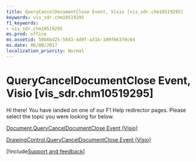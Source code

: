 ```yaml
---
title: QueryCancelDocumentClose Event, Visio [vis_sdr.chm10519295]
keywords: vis_sdr.chm10519295
f1_keywords:
- vis_sdr.chm10519295
ms.prod: office
ms.assetid: 50b6bd25-5043-4d9f-a31b-109f66370c64
ms.date: 06/08/2017
localization_priority: Normal
---
```



# QueryCancelDocumentClose Event, Visio [vis_sdr.chm10519295]

Hi there! You have landed on one of our F1 Help redirector pages. Please select the topic you were looking for below.

[Document.QueryCancelDocumentClose Event (Visio)](https://msdn.microsoft.com/library/e00d4708-24dd-3a35-c986-54464a028a6b%28Office.15%29.aspx)

[DrawingControl.QueryCancelDocumentClose Event (Visio)](https://msdn.microsoft.com/library/f5072662-0b59-ae8d-6cb5-71b9ffd37dd2%28Office.15%29.aspx)

[!include[Support and feedback](~/includes/feedback-boilerplate.md)]